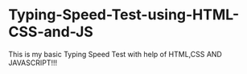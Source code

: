 # Typing-Speed-Test-using-HTML-CSS-and-JS
This is my basic Typing Speed Test with help of HTML,CSS AND JAVASCRIPT!!!
